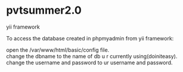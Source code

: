 # pvtsummer2.0
yii framework


To access the database created in phpmyadmin from yii framework:

open the /var/www/html/basic/config file.   
change the dbname to the name of db u r currently using(doiniteasy).   
change the username and password to ur username and password.
